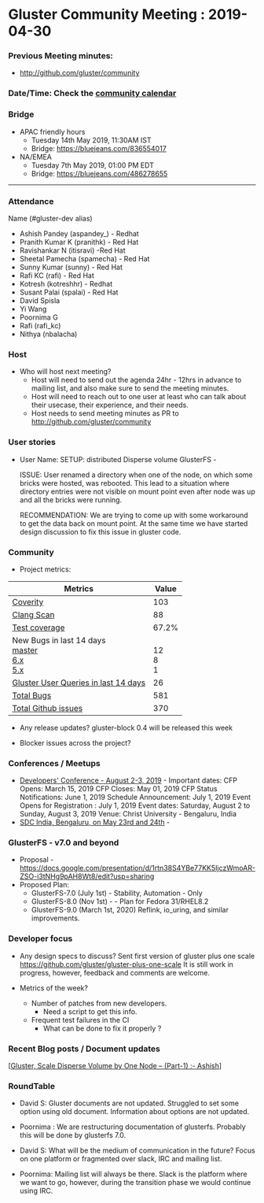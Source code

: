 Gluster Community Meeting : 2019-04-30
===

### Previous Meeting minutes:

- http://github.com/gluster/community

### Date/Time: Check the [community calendar](https://calendar.google.com/calendar/b/1?cid=dmViajVibDBrbnNiOWQwY205ZWg5cGJsaTRAZ3JvdXAuY2FsZW5kYXIuZ29vZ2xlLmNvbQ)

### Bridge 
* APAC friendly hours
  - Tuesday 14th May 2019, 11:30AM IST
  - Bridge: https://bluejeans.com/836554017
* NA/EMEA
  - Tuesday 7th May 2019, 01:00 PM EDT
  - Bridge: https://bluejeans.com/486278655

-------

### Attendance
Name (#gluster-dev alias)
* Ashish Pandey (aspandey_) - Redhat
* Pranith Kumar K (pranithk) - Red Hat
* Ravishankar N (itisravi) -Red Hat
* Sheetal Pamecha (spamecha) - Red Hat
* Sunny Kumar (sunny) - Red Hat
* Rafi KC (rafi) - Red Hat
* Kotresh (kotreshhr) - Redhat
* Susant Palai (spalai) - Red Hat
* David Spisla
* Yi Wang
* Poornima G
* Rafi (rafi_kc)
* Nithya (nbalacha)

### Host

* Who will host next meeting?
  - Host will need to send out the agenda 24hr - 12hrs in advance to mailing list, and also make sure to send the meeting minutes.
  - Host will need to reach out to one user at least who can talk about their usecase, their experience, and their needs.
  - Host needs to send meeting minutes as PR to http://github.com/gluster/community

### User stories

* User Name:
  SETUP: distributed Disperse volume 
  GlusterFS - 
  
  ISSUE: User renamed a directory when one of the node, on which some
  bricks were hosted, was rebooted. This lead to a situation where
  directory entries were not visible on mount point even after node was
  up and all the bricks were running.
  
  RECOMMENDATION:
  We are trying to come up with some workaround to get the data back on
  mount point.
  At the same time we have started design discussion to fix this issue in
  gluster code.

### Community

* Project metrics:

|    Metrics                |   Value  |
| ------------------------- | -------- |
|[Coverity](https://scan.coverity.com/projects/gluster-glusterfs)  |   103   |
|[Clang Scan](https://build.gluster.org/job/clang-scan/lastBuild/) |   88   |
|[Test coverage](https://build.gluster.org/job/line-coverage/lastCompletedBuild/Line_20Coverage_20Report/)|  67.2%   |
|New Bugs in last 14 days<br>[master](https://bugzilla.redhat.com/buglist.cgi?bug_status=NEW&bug_status=ASSIGNED&bug_status=POST&f1=creation_ts&o1=greaterthan&product=GlusterFS&query_format=advanced&v1=-14d&version=mainline)<br>[ 6.x](https://bugzilla.redhat.com/buglist.cgi?bug_status=NEW&bug_status=ASSIGNED&bug_status=POST&f1=creation_ts&o1=greaterthan&product=GlusterFS&query_format=advanced&v1=-14d&version=6)<br>[ 5.x](https://bugzilla.redhat.com/buglist.cgi?bug_status=NEW&bug_status=ASSIGNED&bug_status=POST&f1=creation_ts&o1=greaterthan&product=GlusterFS&query_format=advanced&v1=-14d&version=5)                |   <br>12<br>8<br>1   |
|[Gluster User Queries in last 14 days](https://lists.gluster.org/pipermail/gluster-users/2019-April/thread.html)        |    26      |
|[Total Bugs](https://bugzilla.redhat.com/report.cgi?x_axis_field=bug_status&y_axis_field=component&z_axis_field=&no_redirect=1&query_format=report-table&short_desc_type=allwordssubstr&short_desc=&bug_status=__open__&longdesc_type=allwordssubstr&longdesc=&bug_file_loc_type=allwordssubstr&bug_file_loc=&status_whiteboard_type=allwordssubstr&status_whiteboard=&keywords_type=allwords&keywords=&deadlinefrom=&deadlineto=&bug_id=&bug_id_type=anyexact&votes=&votes_type=greaterthaneq&emailtype1=substring&email1=&emailtype2=substring&email2=&emailtype3=substring&email3=&chfieldvalue=&chfieldfrom=&chfieldto=Now&j_top=AND&f1=noop&o1=noop&v1=&format=table&action=wrap&product=GlusterFS)       |   581   |
|[Total Github issues](https://github.com/gluster/glusterfs/issues)       |   370   |


* Any release updates?
gluster-block 0.4 will be released this week 
  
  
  
* Blocker issues across the project?
  
  

### Conferences / Meetups

* [Developers' Conference -  August 2-3, 2019](https://devconf.info/in) -
Important dates:
CFP Opens: March 15, 2019
CFP Closes: May 01, 2019
CFP Status Notifications: June 1, 2019
Schedule Announcement: July 1, 2019
Event Opens for Registration : July 1, 2019
Event dates: Saturday, August 2 to Sunday, August 3, 2019
Venue: Christ University - Bengaluru, India
*  [SDC India, Bengaluru, on May 23rd and 24th](https://www.snia.org/events/sdcindia) - 
  

### GlusterFS - v7.0 and beyond

* Proposal - https://docs.google.com/presentation/d/1rtn38S4YBe77KK5IjczWmoAR-ZSO-i3tNHg9pAH8Wt8/edit?usp=sharing
* Proposed Plan:
  - GlusterFS-7.0 (July 1st) -  Stability, Automation - Only
  - GlusterFS-8.0 (Nov 1st) - <Open for discussion> - Plan for Fedora 31/RHEL8.2
  - GlusterFS-9.0 (March 1st, 2020) Reflink, io_uring, and similar improvements.


### Developer focus

* Any design specs to discuss?
Sent first version of gluster plus one scale 
https://github.com/gluster/gluster-plus-one-scale
It is still work in progress, however, feedback and comments are welcome.

* Metrics of the week?
  - Number of patches from new developers.
     - Need a script to get this info.
  - Frequent test failures in the CI
     - What can be done to fix it properly ?


### Recent Blog posts / Document updates
[[Gluster, Scale Disperse Volume by One Node – (Part-1) :- Ashish](https://ashishpandeyblogs.home.blog/2019/04/16/gluster-scale-disperse-volume-by-one-node/)]

### RoundTable
* David S: Gluster documents are not updated. Struggled to set some option
using old document. Information about options are not updated.

* Poornima : We are restructuring documentation of glusterfs. Probably this will be done by glusterfs 7.0.

* David S: What will be the medium of communication in the future? Focus on one platform or fragmented over slack, IRC and mailing list.

* Poornima: Mailing list will always be there. Slack is the platform where we want to go, however, during the transition phase we would continue using IRC.



